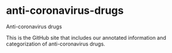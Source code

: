 # anti-coronavirus-drugs
Anti-coronavirus drugs

This is the GitHub site that includes our annotated information and categorization of anti-coronavirus drugs.
